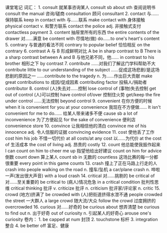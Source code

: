 课堂笔记
词汇：
    1.  consult
        就某事咨询某人      consult sb about sth
        查阅说明书          consult the manual
        咨询/磋商           consultation
        顾问                consultant
    2.  contact
        与......保持联系    keep in contact with
        与......联系        make contact with
        身体接触            physical contact
        v. 和警方联系       contact the police
        adj. 非接触式支付   contactless payment
    3.  content
        抽屉里所有的东西    the entire contents of the drawer
        对......满意        be content with
        尽情地(做)          do......to one's heart's content
    5.  contrary
        与普通的看法不同    contrary to popular belief
        恰恰相反            on the contrary
    6.  contrast
        A 与 B 形成鲜明对比     A be in sharp contrast to B
                                There is a sharp contrast between A and B
        与他兄弟不同，他......  in contrast to his brother
        相形之下                by contrast
    7.  contribute
        ......对我们了解这门学科帮助不大        contribute little to our understanding of the subject
        ......促成这场悲剧/是这场悲剧的原因之一 ......contribute to the tragedy
        n. 为......作出巨大贡献                 make great contributions to
        成因/促成因素                           contributing factor
        投稿人/捐助者                           contributor
    8.  control
        (人)失去对......控制    lose control of
        (事物)失去控制          get out of control
        (人)可以控制            have control of/over
        控制住火势              get/keep the fire under control
        ......无法控制          beyond control
    9.  convenient
        在你方便的时候          when it is convenient for you
                                at your convenience
        我现在不方便做......    It isn't convenient for me to do......
        给某人带来诸多不便      cause sb a lot of inconvenience
        为了方便起见            for the sake of convenience
        便利店                  convenience store
    10. convince
        让我相信他的清白        convince me of his innocence
        adj. 令人信服的证据     convincing evidence
    11. cost
        使他丢了工作        cost him his job
        不惜一切代价        at all costs/at any cost
        以......为代价      at the cost of
        生活成本            the cost of living
        adj. 昂贵的         costly
    12. count
        他总能使我振作起来          I can count on him to cheer me up
        指望他给出好建议            count on him for advice
        倒数                        count down
        算上某人                    count sb in
        无数的                      countless
        这场比赛的每一分都很重要    every point in this game counts
    13. crash
        撞上了正在马路上行走的人    crash into people walking on the road
        n. 撞车/坠机                a car/plane crash
        n. 哗啦一声(发出很大声音)   with a loud crash
    14. critical
        对......挑剔的          be critical of
        对......至关重要的      be critical to
        (病人)情况危急          in a critical condition
        批判性思维              critical thinking
        批评 v.                 criticize
        批评 n.                 criticism
        批评家/评论家 n.        critic
    15. crowd
        (地方)挤满了            be crowded with
        (人)把街道挤得水泄不通  people crowded the street
        一大群人                a large crowd
        随大流/大众             follow the crowd
        过度拥挤的              overcrowded
    16. curious
        对......好奇的          be curious about
        想弄清楚                be curious to find out
        n. 出于好奇             out of curiosity
        n. 引起某人的好奇心     arouse one's curiosity
卷内：
    1.  be capped at num        封顶
    2.  touchstone              标杆
    3.  integration             整合
    4.  be better off           富足、健康